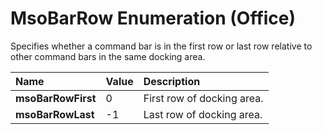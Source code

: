 
# MsoBarRow Enumeration (Office)

Specifies whether a command bar is in the first row or last row relative to other command bars in the same docking area.



|**Name**|**Value**|**Description**|
|:-----|:-----|:-----|
| **msoBarRowFirst**|0|First row of docking area.|
| **msoBarRowLast**|-1|Last row of docking area.|
